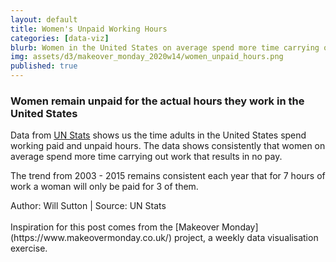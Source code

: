 ```yaml
---
layout: default
title: Women's Unpaid Working Hours
categories: [data-viz]
blurb: Women in the United States on average spend more time carrying out work that results in no pay.
img: assets/d3/makeover_monday_2020w14/women_unpaid_hours.png
published: true
---
```

### Women remain unpaid for the actual hours they work in the United States

Data from [UN Stats](https://unstats.un.org/unsd/gender/timeuse/index.html) shows us the time adults in the United States spend working paid and unpaid hours. The data shows consistently that women on average spend more time carrying out work that results in no pay.

The trend from 2003 - 2015 remains consistent each year that for 7 hours of work a woman will only be paid for 3 of them.

<html lang="en">
    <head>
    </head>
    <body>
        <div id="wrapper"></div>
        <div id ="legend" style="text-align: center"></div>
		<div id ="source" style ="font-size:14px;">Author: Will Sutton | Source: UN Stats</div>
        <script src="/assets/d3/makeover_monday_2020w14/d3.v5.js"></script>
        <script src="/assets/d3/makeover_monday_2020w14/mom_2020w14_men.js"></script>
        <script src="/assets/d3/makeover_monday_2020w14/mom_2020w14_women.js"></script>
        <script src="/assets/d3/makeover_monday_2020w14/mom_2020w14_legend.js"></script>
    </body>
</html>
<br>
Inspiration for this post comes from the [Makeover Monday](https://www.makeovermonday.co.uk/) project, a weekly data visualisation exercise.

